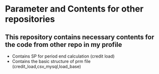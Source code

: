 # Parameter and Contents for other repositories

## This repository contains necessary contents for the code from other repo in my profile

* Contains SP for period end calculation (credit load)
* Contains the basic structure of prm file (credit_load,csv_mysql,load_base)  
